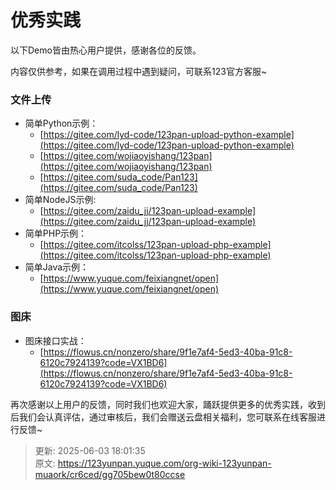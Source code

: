 # 优秀实践

以下Demo皆由热心用户提供，感谢各位的反馈。

内容仅供参考，如果在调用过程中遇到疑问，可联系123官方客服~

### 文件上传
+ 简单Python示例：
    - [https://gitee.com/lyd-code/123pan-upload-python-example](https://gitee.com/lyd-code/123pan-upload-python-example)
    - [https://gitee.com/wojiaoyishang/123pan](https://gitee.com/wojiaoyishang/123pan)
    - [https://gitee.com/suda_code/Pan123](https://gitee.com/suda_code/Pan123)
+ 简单NodeJS示例:
    -  [https://gitee.com/zaidu_jj/123pan-upload-example](https://gitee.com/zaidu_jj/123pan-upload-example)
+ 简单PHP示例：
    - [https://gitee.com/itcolss/123pan-upload-php-example](https://gitee.com/itcolss/123pan-upload-php-example)
+ 简单Java示例：
    - [https://www.yuque.com/feixiangnet/open](https://www.yuque.com/feixiangnet/open)

### 图床
+ 图床接口实战：
    - [https://flowus.cn/nonzero/share/9f1e7af4-5ed3-40ba-91c8-6120c7924139?code=VX1BD6](https://flowus.cn/nonzero/share/9f1e7af4-5ed3-40ba-91c8-6120c7924139?code=VX1BD6)



再次感谢以上用户的反馈，同时我们也欢迎大家，踊跃提供更多的优秀实践，收到后我们会认真评估，通过审核后，我们会赠送云盘相关福利，您可联系在线客服进行反馈~



> 更新: 2025-06-03 18:01:35  
> 原文: <https://123yunpan.yuque.com/org-wiki-123yunpan-muaork/cr6ced/gg705bew0t80ccse>